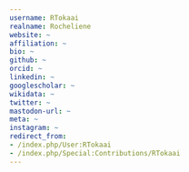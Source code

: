```yaml
---
username: RTokaai
realname: Rocheliene
website: ~
affiliation: ~
bio: ~
github: ~
orcid: ~
linkedin: ~
googlescholar: ~
wikidata: ~
twitter: ~
mastodon-url: ~
meta: ~
instagram: ~
redirect_from:
- /index.php/User:RTokaai
- /index.php/Special:Contributions/RTokaai
---
```

